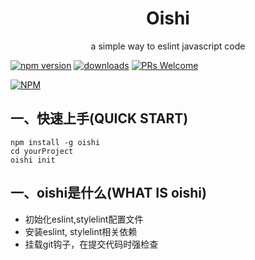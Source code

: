 <h1 align="center">Oishi</h1>
<p align="center">a simple way to eslint javascript code</p>

[![npm version](https://img.shields.io/npm/v/oishi.svg?style=flat)](https://www.npmjs.com/package/oishi) [![downloads](https://img.shields.io/npm/dt/oishi.svg)](https://www.npmjs.com/package/oishi) [![PRs Welcome](https://img.shields.io/badge/PRs-welcome-brightgreen.svg)](https://github.com/z2014/oishi/pulls)

[![NPM](https://nodei.co/npm/oishi.png?downloads=true&downloadRank=true)](https://nodei.co/npm/oishi/)

## 一、快速上手(QUICK START)
```
npm install -g oishi
cd yourProject
oishi init
```

## 一、oishi是什么(WHAT IS oishi)
- 初始化eslint,stylelint配置文件
- 安装eslint, stylelint相关依赖
- 挂载git钩子，在提交代码时强检查
